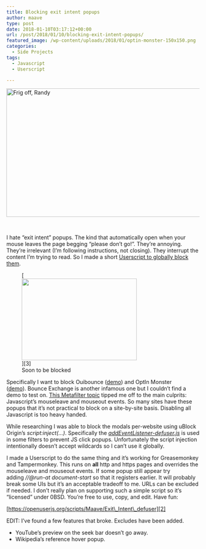 ```yaml
---
title: Blocking exit intent popups
author: maave
type: post
date: 2018-01-10T03:17:12+00:00
url: /post/2018/01/10/blocking-exit-intent-popups/
featured_image: /wp-content/uploads/2018/01/optin-monster-150x150.png
categories:
  - Side Projects
tags:
  - Javascript
  - Userscript

---
```

[<img class="aligncenter wp-image-299 size-full" src="https://blog.silocitylabs.com/wp-content/uploads/2018/01/newsletter-popup-e1515447774854.jpg" alt="Frig off, Randy" width="906" height="335" />][1]

&nbsp;

I hate &#8220;exit intent&#8221; popups. The kind that automatically open when your mouse leaves the page begging &#8220;please don&#8217;t go!&#8221;. They&#8217;re annoying. They&#8217;re irrelevant (I&#8217;m following instructions, not closing). They interrupt the content I&#8217;m trying to read. So I made a short [Userscript to globally block them][2].

<!--more-->

<figure id="attachment_308" aria-describedby="caption-attachment-308" style="width: 300px" class="wp-caption alignright">[<img class="wp-image-308 size-medium" src="https://blog.silocitylabs.com/wp-content/uploads/2018/01/optin-monster-300x213.png" alt="" width="300" height="213" srcset="https://blog.silocitylabs.com/wp-content/uploads/2018/01/optin-monster-300x213.png 300w, https://blog.silocitylabs.com/wp-content/uploads/2018/01/optin-monster-768x544.png 768w, https://blog.silocitylabs.com/wp-content/uploads/2018/01/optin-monster-210x150.png 210w, https://blog.silocitylabs.com/wp-content/uploads/2018/01/optin-monster.png 960w" sizes="(max-width: 300px) 100vw, 300px" />][3]<figcaption id="caption-attachment-308" class="wp-caption-text">Soon to be blocked</figcaption></figure>

Specifically I want to block Ouibounce ([demo][4]) and OptIn Monster ([demo][5]). Bounce Exchange is another infamous one but I couldn&#8217;t find a demo to test on. [This Metafilter topic][6] tipped me off to the main culprits: Javascript&#8217;s mouseleave and mouseout events. So many sites have these popups that it&#8217;s not practical to block on a site-by-site basis. Disabling all Javascript is too heavy handed.

While researching I was able to block the modals per-website using uBlock Origin&#8217;s _script:inject(&#8230;)_. Specifically the _[addEventListener-defuser.js][7]_ is used in some filters to prevent JS click popups. Unfortunately the script injection intentionally doesn&#8217;t accept wildcards so I can&#8217;t use it globally.

I made a Userscript to do the same thing and it&#8217;s working for Greasemonkey and Tampermonkey. This runs on **all** http and https pages and overrides the mouseleave and mouseout events. If some popup still appear try adding _//@run-at document-start_ so that it registers earlier. It will probably break some UIs but it&#8217;s an acceptable tradeoff to me. URLs can be excluded if needed. I don&#8217;t really plan on supporting such a simple script so it&#8217;s &#8220;licensed&#8221; under 0BSD. You&#8217;re free to use, copy, and edit. Have fun:

[https://openuserjs.org/scripts/Maave/Exit\_Intent\_defuser][2]

EDIT: I&#8217;ve found a few features that broke. Excludes have been added.

  * YouTube&#8217;s preview on the seek bar doesn&#8217;t go away.
  * Wikipedia&#8217;s reference hover popup.

 [1]: https://blog.silocitylabs.com/wp-content/uploads/2018/01/newsletter-popup.jpg
 [2]: https://openuserjs.org/scripts/Maave/Exit_Intent_defuser
 [3]: https://blog.silocitylabs.com/wp-content/uploads/2018/01/optin-monster.png
 [4]: https://carlsednaoui.github.io/ouibounce/
 [5]: https://optinmonster.com/features/exit-intent/
 [6]: https://ask.metafilter.com/280379/Stop-popping-up-when-Im-about-to-switch-the-tab
 [7]: https://github.com/uBlockOrigin/uAssets/issues/692#issuecomment-329922065